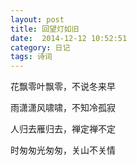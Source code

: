 ```yaml
---
layout: post
title: 回望灯如旧
date:  2014-12-12 10:52:51   
category: 日记
tags: 诗词
---
```


花飘零叶飘零，不说冬来早

雨潇潇风啸啸，不知冷孤寂

人归去雁归去，禅定禅不定

时匆匆光匆匆，关山不关情


















